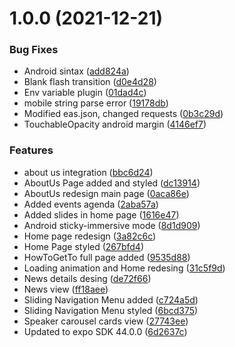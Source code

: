 # 1.0.0 (2021-12-21)


### Bug Fixes

* Android sintax ([add824a](https://github.com/Pingu-Developers/InnosoftApp/commit/add824accd949fb9b3ec60133c7d9615eb5bb130))
* Blank flash transition ([d0e4d28](https://github.com/Pingu-Developers/InnosoftApp/commit/d0e4d28d39173db28610eae75554891f09dfc20f))
* Env variable plugin ([01dad4c](https://github.com/Pingu-Developers/InnosoftApp/commit/01dad4c7c5f433055abd380dff0238b15054cdf8))
* mobile string parse error ([19178db](https://github.com/Pingu-Developers/InnosoftApp/commit/19178db6b0e81a1236507383851f8a104426db39))
* Modified eas.json, changed requests ([0b3c29d](https://github.com/Pingu-Developers/InnosoftApp/commit/0b3c29d217949e4bad1530303a3b185d40ca2964))
* TouchableOpacity android margin ([4146ef7](https://github.com/Pingu-Developers/InnosoftApp/commit/4146ef7837f41c71cc305b5c02b922501a428dee))


### Features

* about us integration ([bbc6d24](https://github.com/Pingu-Developers/InnosoftApp/commit/bbc6d24dfc9b4e5a737b8d38222ff530741754ee))
* AboutUs Page added and styled ([dc13914](https://github.com/Pingu-Developers/InnosoftApp/commit/dc1391497a10fa25fa9ab586304659ca70939f85))
* AboutUs redesign main page ([0aca86e](https://github.com/Pingu-Developers/InnosoftApp/commit/0aca86e49de39bda114519ce0862f3a2ad947fad))
* Added events agenda ([2aba57a](https://github.com/Pingu-Developers/InnosoftApp/commit/2aba57ab52b327537d92eadf26f870f52f9ddfde))
* Added slides in home page ([1616e47](https://github.com/Pingu-Developers/InnosoftApp/commit/1616e4791a31e63c06ce5a97c9bfc4eda52ec533))
* Android sticky-immersive mode ([8d1d909](https://github.com/Pingu-Developers/InnosoftApp/commit/8d1d909b76229f14033dd4d46dc42ba69bbe2ec3))
* Home page redesign ([3a82c6c](https://github.com/Pingu-Developers/InnosoftApp/commit/3a82c6cc2b02640eb0797c48e9acdbcb57760d1e))
* Home Page styled ([267bfd4](https://github.com/Pingu-Developers/InnosoftApp/commit/267bfd417bf0bc5cde703a05c698d9e40a82405e))
* HowToGetTo full page added ([9535d88](https://github.com/Pingu-Developers/InnosoftApp/commit/9535d88ddaefc06202e9c23d2a9694ec6152f940))
* Loading animation and Home redesing ([31c5f9d](https://github.com/Pingu-Developers/InnosoftApp/commit/31c5f9d7ed404dfb933a05f48dc668ac9d4775a8))
* News details desing ([de72f66](https://github.com/Pingu-Developers/InnosoftApp/commit/de72f66093a9cb4e297f7ab061387aef48680ef4))
* News view ([ff18aee](https://github.com/Pingu-Developers/InnosoftApp/commit/ff18aee5c668a00385097e6c8a48d47082a3d722))
* Sliding Navigation Menu added ([c724a5d](https://github.com/Pingu-Developers/InnosoftApp/commit/c724a5d7d534ccbac6187197fd0b7c7bbf492941))
* Sliding Navigation Menu styled ([6bcd375](https://github.com/Pingu-Developers/InnosoftApp/commit/6bcd37503a9c09f76655af4add909676bde744ce))
* Speaker carousel cards view ([27743ee](https://github.com/Pingu-Developers/InnosoftApp/commit/27743ee0db22398748b0e5173e5a1ae639590dad))
* Updated to expo SDK 44.0.0 ([6d2637c](https://github.com/Pingu-Developers/InnosoftApp/commit/6d2637c4178c22288a11b080e26f017aa453b292))



